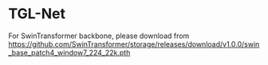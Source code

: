 # TGL-Net

For SwinTransformer backbone, please download from https://github.com/SwinTransformer/storage/releases/download/v1.0.0/swin_base_patch4_window7_224_22k.pth